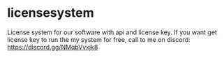 # licensesystem
License system for our software with api and license key. 
If you want get license key to run the my system for free, call to me on discord: https://discord.gg/NMqbVvxjk8
